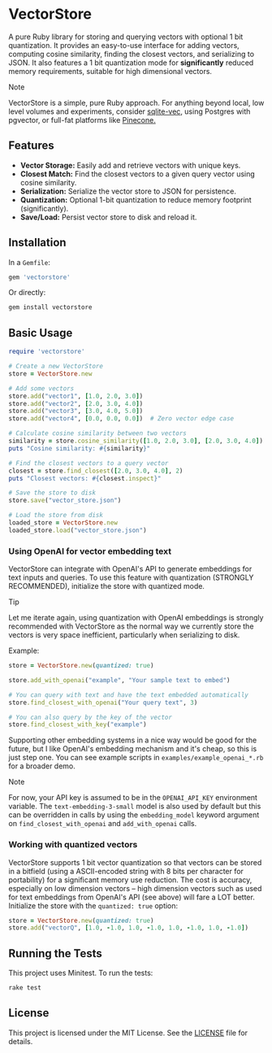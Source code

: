 # VectorStore

A pure Ruby library for storing and querying vectors with optional 1 bit quantization. It provides an easy-to-use interface for adding vectors, computing cosine similarity, finding the closest vectors, and serializing to JSON. It also features a 1 bit quantization mode for **significantly** reduced memory requirements, suitable for high dimensional vectors.

> [!NOTE]  
> VectorStore is a simple, pure Ruby approach. For anything beyond local, low level volumes and experiments, consider [sqlite-vec](https://github.com/asg017/sqlite-vec), using Postgres with pgvector, or full-fat platforms like [Pinecone.](https://www.pinecone.io/)

## Features

- **Vector Storage:** Easily add and retrieve vectors with unique keys.
- **Closest Match:** Find the closest vectors to a given query vector using cosine similarity.
- **Serialization:** Serialize the vector store to JSON for persistence.
- **Quantization:** Optional 1-bit quantization to reduce memory footprint (significantly).
- **Save/Load:** Persist vector store to disk and reload it.

## Installation

In a `Gemfile`:

```ruby
gem 'vectorstore'
```

Or directly:
```bash
gem install vectorstore
```

## Basic Usage

```ruby
require 'vectorstore'

# Create a new VectorStore
store = VectorStore.new

# Add some vectors
store.add("vector1", [1.0, 2.0, 3.0])
store.add("vector2", [2.0, 3.0, 4.0])
store.add("vector3", [3.0, 4.0, 5.0])
store.add("vector4", [0.0, 0.0, 0.0])  # Zero vector edge case

# Calculate cosine similarity between two vectors
similarity = store.cosine_similarity([1.0, 2.0, 3.0], [2.0, 3.0, 4.0])
puts "Cosine similarity: #{similarity}"

# Find the closest vectors to a query vector
closest = store.find_closest([2.0, 3.0, 4.0], 2)
puts "Closest vectors: #{closest.inspect}"

# Save the store to disk
store.save("vector_store.json")

# Load the store from disk
loaded_store = VectorStore.new
loaded_store.load("vector_store.json")
```

### Using OpenAI for vector embedding text

VectorStore can integrate with OpenAI's API to generate embeddings for text inputs and queries. To use this feature with quantization (STRONGLY RECOMMENDED), initialize the store with quantized mode.

> [!TIP]
> Let me iterate again, using quantization with OpenAI embeddings is strongly recommended with VectorStore as the normal way we currently store the vectors is very space inefficient, particularly when serializing to disk.

Example:

```ruby
store = VectorStore.new(quantized: true)

store.add_with_openai("example", "Your sample text to embed")

# You can query with text and have the text embedded automatically
store.find_closest_with_openai("Your query text", 3)

# You can also query by the key of the vector
store.find_closest_with_key("example")
```

Supporting other embedding systems in a nice way would be good for the future, but I like OpenAI's embedding mechanism and it's cheap, so this is just step one. You can see example scripts in `examples/example_openai_*.rb` for a broader demo.

> [!NOTE]  
> For now, your API key is assumed to be in the `OPENAI_API_KEY` environment variable. The `text-embedding-3-small` model is also used by default but this can be overridden in calls by using the `embedding_model` keyword argument on `find_closest_with_openai` and `add_with_openai` calls.

### Working with quantized vectors

VectorStore supports 1 bit vector quantization so that vectors can be stored in a bitfield (using a ASCII-encoded string with 8 bits per character for portability) for a significant memory use reduction. The cost is accuracy, especially on low dimension vectors – high dimension vectors such as used for text embeddings from OpenAI's API (see above) will fare a LOT better. Initialize the store with the `quantized: true` option:

```ruby
store = VectorStore.new(quantized: true)
store.add("vectorQ", [1.0, -1.0, 1.0, -1.0, 1.0, -1.0, 1.0, -1.0])
```

## Running the Tests

This project uses Minitest. To run the tests:

```bash
rake test
```

## License

This project is licensed under the MIT License. See the [LICENSE](LICENSE) file for details.
